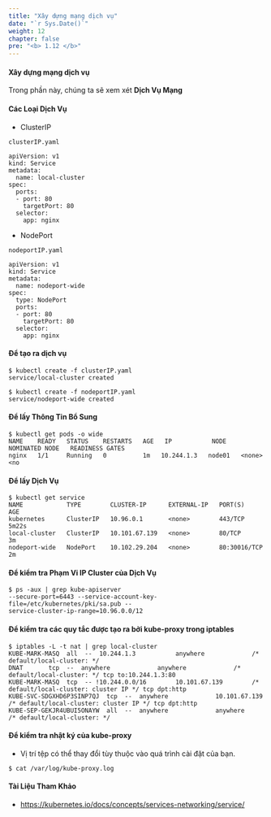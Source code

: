```yaml
---
title: "Xây dựng mạng dịch vụ"
date: "`r Sys.Date()`"
weight: 12
chapter: false
pre: "<b> 1.12 </b>"
---
```


#### Xây dựng mạng dịch vụ

Trong phần này, chúng ta sẽ xem xét **Dịch Vụ Mạng**

#### Các Loại Dịch Vụ

- ClusterIP 


```
clusterIP.yaml

apiVersion: v1
kind: Service
metadata:
  name: local-cluster
spec:
  ports:
  - port: 80
    targetPort: 80
  selector:
    app: nginx
```

- NodePort

```
nodeportIP.yaml

apiVersion: v1
kind: Service
metadata:
  name: nodeport-wide
spec:
  type: NodePort
  ports:
  - port: 80
    targetPort: 80
  selector:
    app: nginx
```

#### Để tạo ra dịch vụ 

```
$ kubectl create -f clusterIP.yaml
service/local-cluster created

$ kubectl create -f nodeportIP.yaml
service/nodeport-wide created
```

#### Để lấy Thông Tin Bổ Sung

```
$ kubectl get pods -o wide
NAME    READY   STATUS    RESTARTS   AGE   IP           NODE     NOMINATED NODE   READINESS GATES
nginx   1/1     Running   0          1m   10.244.1.3   node01   <none>           <no
```

#### Để lấy Dịch Vụ

```
$ kubectl get service
NAME            TYPE        CLUSTER-IP      EXTERNAL-IP   PORT(S)        AGE
kubernetes      ClusterIP   10.96.0.1       <none>        443/TCP        5m22s
local-cluster   ClusterIP   10.101.67.139   <none>        80/TCP         3m
nodeport-wide   NodePort    10.102.29.204   <none>        80:30016/TCP   2m
```

#### Để kiểm tra Phạm Vi IP Cluster của Dịch Vụ 

```
$ ps -aux | grep kube-apiserver
--secure-port=6443 --service-account-key-file=/etc/kubernetes/pki/sa.pub --
service-cluster-ip-range=10.96.0.0/12

```

#### Để kiểm tra các quy tắc được tạo ra bởi kube-proxy trong iptables

```
$ iptables -L -t nat | grep local-cluster
KUBE-MARK-MASQ  all  --  10.244.1.3           anywhere             /* default/local-cluster: */
DNAT       tcp  --  anywhere             anywhere             /* default/local-cluster: */ tcp to:10.244.1.3:80
KUBE-MARK-MASQ  tcp  -- !10.244.0.0/16        10.101.67.139        /* default/local-cluster: cluster IP */ tcp dpt:http
KUBE-SVC-SDGXHD6P3SINP7QJ  tcp  --  anywhere             10.101.67.139        /* default/local-cluster: cluster IP */ tcp dpt:http
KUBE-SEP-GEKJR4UBUI5ONAYW  all  --  anywhere             anywhere             /* default/local-cluster: */
```

#### Để kiểm tra nhật ký của kube-proxy

- Vị trí tệp có thể thay đổi tùy thuộc vào quá trình cài đặt của bạn.

```
$ cat /var/log/kube-proxy.log

```


#### Tài Liệu Tham Khảo

- https://kubernetes.io/docs/concepts/services-networking/service/